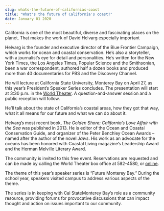 ```yaml
---
slug: whats-the-future-of-californias-coast
title: "What's the future of California's coast?"
date: January 01 2020
---
```


<p>California is one of the most beautiful, diverse and fascinating places on the planet. That makes the work of David Helvarg especially important</p><p>Helvarg is the founder and executive director of the Blue Frontier Campaign, which works for ocean and coastal conservation. He’s also a storyteller, with a journalist’s eye for detail and personalities. He’s written for the New York Times, the Los Angeles Times, Popular Science and the Smithsonian, been a war correspondent, authored half a dozen books and produced more than 40 documentaries for PBS and the Discovery Channel.
</p><p>He will lecture at California State University, Monterey Bay on April 27, as this year’s President’s Speaker Series concludes. The presentation will start at 3:30 p.m. in the <a href="https://csumb.edu/maps">World Theater</a>. A question&#45;and&#45;answer session and a public reception will follow.
</p><p>He’ll talk about the state of California’s coastal areas, how they got that way, what it all means for our future and what we can do about it.
</p><p>Helvarg’s most recent book, <em>The Golden Shore: California’s Love Affair with the Sea</em> was published in 2013. He is editor of the Ocean and Coastal Conservation Guide, and organizer of the Peter Benchley Ocean Awards – named after the author of the novel <em>Jaws</em>. His work as an advocate for the oceans has been honored with Coastal Living magazine’s Leadership Award and the Herman Melville Literary Award.
</p><p>The community is invited to this free event. Reservations are requested and can be made by calling the World Theater box office at 582&#45;4580, or <a href="https://csumb.edu/rsvp">online</a>.
</p><p>The theme of this year’s speaker series is “Future Monterey Bay.” During the school year, speakers visited campus to address various aspects of the theme.
</p><p>The series is in keeping with Cal StateMonterey Bay’s role as a community resource, providing forums for provocative discussions that can impact thought and action on issues important to our community.
</p>
